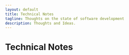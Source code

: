 ```yaml
---
layout: default
title: Technical Notes
tagline: Thoughts on the state of software development
description: Thoughts and Ideas.
---
```


# Technical Notes
